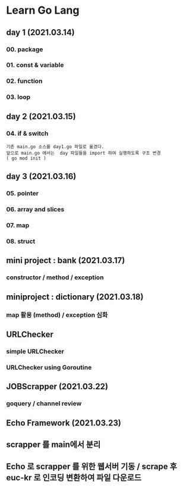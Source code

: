# Learn Go Lang

## day 1 (2021.03.14)

### 00. package
### 01. const & variable
### 02. function
### 03. loop

## day 2 (2021.03.15)

### 04. if & switch

``` 
기존 main.go 소스를 day1.go 파일로 옮겼다.
앞으로 main.go 에서는  day 파일들을 import 하여 실행하도록 구조 변경
( go mod init )
```

## day 3 (2021.03.16)

### 05. pointer
### 06. array and slices
### 07. map
### 08. struct

## mini project : bank (2021.03.17)

### constructor / method / exception

## miniproject : dictionary (2021.03.18)

### map 활용 (method) / exception 심화

## URLChecker

### simple URLChecker

### URLChecker using Goroutine 

## JOBScrapper (2021.03.22)

### goquery / channel review

## Echo Framework (2021.03.23)

## scrapper 를 main에서 분리
## Echo 로 scrapper 를 위한 웹서버 기동 / scrape 후 euc-kr 로 인코딩 변환하여 파일 다운로드

